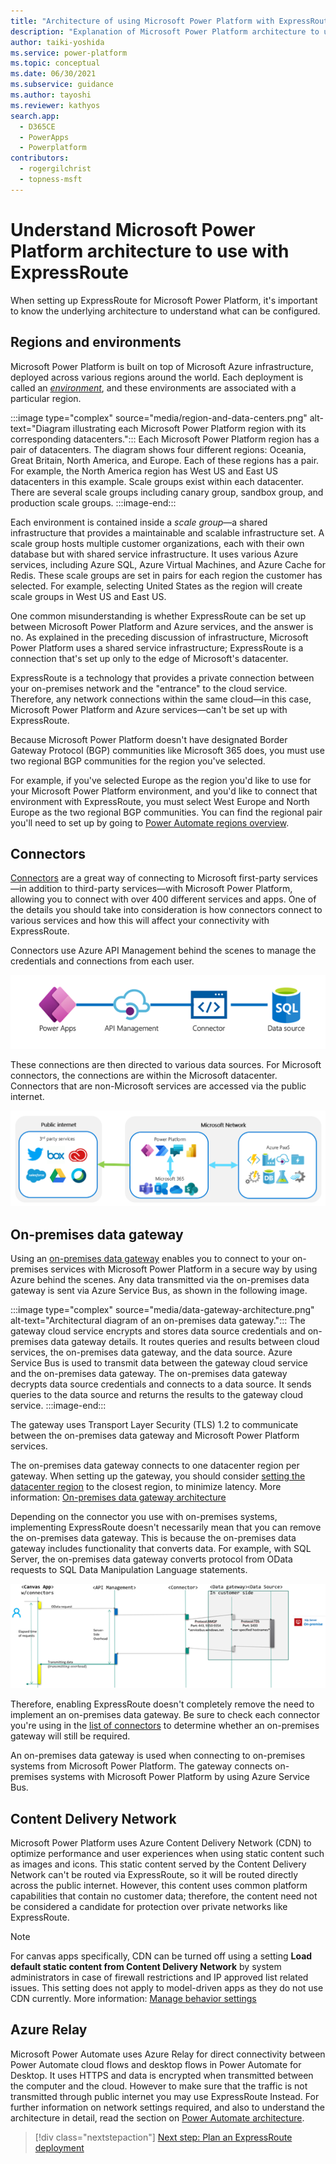```yaml
---
title: "Architecture of using Microsoft Power Platform with ExpressRoute | MicrosoftDocs"
description: "Explanation of Microsoft Power Platform architecture to use with ExpressRoute"
author: taiki-yoshida
ms.service: power-platform
ms.topic: conceptual
ms.date: 06/30/2021
ms.subservice: guidance
ms.author: tayoshi
ms.reviewer: kathyos
search.app: 
  - D365CE
  - PowerApps
  - Powerplatform
contributors:
  - rogergilchrist
  - topness-msft
---
```


# Understand Microsoft Power Platform architecture to use with ExpressRoute

When setting up ExpressRoute for Microsoft Power Platform, it's important to know the
underlying architecture to understand what can be configured.

## Regions and environments

Microsoft Power Platform is built on top of Microsoft Azure infrastructure,
deployed across various regions around the world. Each deployment is called an
[*environment*](/power-platform/admin/environments-overview), and these environments are associated with a particular region.

:::image type="complex" source="media/region-and-data-centers.png" alt-text="Diagram illustrating each Microsoft Power Platform region with its corresponding datacenters.":::
   Each Microsoft Power Platform region has a pair of datacenters. The diagram shows four different regions: Oceania, Great Britain, North America, and Europe. Each of these regions has a pair. For example, the North America region has West US and East US datacenters in this example. Scale groups exist within each datacenter. There are several scale groups including canary group, sandbox group, and production scale groups.
:::image-end:::

Each environment is contained inside a *scale group*&mdash;a shared infrastructure that
provides a maintainable and scalable infrastructure set. A scale group hosts multiple customer
organizations, each with their own database but with shared service infrastructure. It
uses various Azure services, including Azure SQL, Azure Virtual Machines, and Azure Cache for Redis. These scale groups are set in pairs for each region the customer has selected. For example, selecting United States as the region will create scale
groups in West US and East US.

One common misunderstanding is whether ExpressRoute
can be set up between Microsoft Power Platform and Azure services, and the answer is no.
As explained in the preceding discussion of infrastructure, Microsoft Power Platform uses a shared service
infrastructure; ExpressRoute is a connection that's set up only to the edge
of Microsoft's datacenter.

ExpressRoute is a technology that provides a private connection between your
on-premises network and the "entrance" to the cloud service. Therefore, any
network connections within the same cloud&mdash;in this case, Microsoft Power Platform and
Azure services&mdash;can't be set up with ExpressRoute.

Because Microsoft Power Platform doesn't have designated Border Gateway Protocol (BGP) communities like Microsoft
365 does, you must use two regional BGP communities for the region you've selected.

For example, if you've selected Europe as the region you'd like to use for
your Microsoft Power Platform environment, and you'd like to connect that environment
with ExpressRoute, you must select West Europe and North Europe as the two
regional BGP communities. You can find the regional pair you'll need to set up by going to [Power Automate regions overview](/power-automate/regions-overview).

## Connectors

[Connectors](/connectors/connectors) are a great way of connecting to Microsoft first-party services&mdash;in addition to third-party services&mdash;with Microsoft Power Platform, allowing you to
connect with over 400 different services and apps. One of the details you should
take into consideration is how connectors connect to various services and how this will
affect your connectivity with ExpressRoute.

Connectors use Azure API Management behind the scenes to manage the
credentials and connections from each user.

![Power Apps using API management to connect to various data sources.](media/apim-datasource.png)

These connections are then directed to various data sources. For Microsoft
connectors, the connections are within the Microsoft datacenter. Connectors
that are non-Microsoft services are accessed via the public internet.

![Overview of the relation between Microsoft Power Platform and connections to other services.](media/public-internet-and-microsoft-network.png)

## On-premises data gateway

Using an [on-premises data gateway](/data-integration/gateway/service-gateway-onprem) enables you to connect to your on-premises
services with Microsoft Power Platform in a secure way by using Azure
behind the scenes. Any data transmitted via the on-premises data gateway is sent via
Azure Service Bus, as shown in the following image.

:::image type="complex" source="media/data-gateway-architecture.png" alt-text="Architectural diagram of an on-premises data gateway.":::
The gateway cloud service encrypts and stores data source credentials and on-premises data gateway details. It routes queries and results between cloud services, the on-premises data gateway, and the data source. Azure Service Bus is used to transmit data between the gateway cloud service and the on-premises data gateway. The on-premises data gateway decrypts data source credentials and connects to a data source. It sends queries to the data source and returns the results to the gateway cloud service.
:::image-end:::

The gateway uses Transport Layer Security (TLS) 1.2 to communicate between the
on-premises data gateway and Microsoft Power Platform services.

The on-premises data gateway connects to one datacenter region per gateway. When
setting up the gateway, you should consider [setting the datacenter region](/data-integration/gateway/service-gateway-data-region)
to the closest region, to minimize latency. More information: [On-premises data gateway architecture](/data-integration/gateway/service-gateway-onprem-indepth)

Depending on the connector you use with on-premises systems, implementing
ExpressRoute doesn't necessarily mean that you can remove the on-premises data gateway.
This is because the on-premises data gateway includes functionality that converts
data. For example, with SQL Server, the on-premises data gateway converts
protocol from OData requests to SQL Data Manipulation Language statements.

![Diagram showing how connectors connect to data sources behind the scenes.](media/inside-connectors.png)

Therefore, enabling ExpressRoute doesn't completely remove the need to
implement an on-premises data gateway. Be sure to check each connector
you're using in the [list of connectors](/power-automate/gateway-manage) to determine whether an
on-premises gateway will still be required.

An on-premises data gateway is used when connecting to on-premises systems from
Microsoft Power Platform. The gateway connects on-premises systems with Microsoft Power
Platform by using Azure Service Bus.

## Content Delivery Network

Microsoft Power Platform uses Azure Content Delivery Network (CDN) to optimize performance and
user experiences when using static content such as images and icons. This
static content served by the Content Delivery Network can't be routed via ExpressRoute, so
it will be routed directly across the public internet. However, this content uses
common platform capabilities that contain no customer data; therefore, the content
need not be considered a candidate for protection over private networks like
ExpressRoute.

> [!NOTE] 
> For canvas apps specifically, CDN can be turned off using a setting **Load default static content from Content Delivery Network** by system administrators 
in case of firewall restrictions and IP approved list related issues.
This setting does not apply to model-driven apps as they do not use CDN currently. 
More information: [Manage behavior settings](power-platform/admin/settings-behavior)

## Azure Relay

Microsoft Power Automate uses Azure Relay for direct connectivity between Power Automate cloud flows and desktop flows in Power Automate for Desktop. 
It uses HTTPS and data is encrypted when transmitted between the computer and the cloud. 
However to make sure that the traffic is not transmitted through public internet you may use ExpressRoute Instead.
For further information on network settings required, and also to understand the architecture in detail, read the section on [Power Automate architecture](/power-automate/desktop-flows/pad-architecture).

> [!div class="nextstepaction"]
> [Next step: Plan an ExpressRoute deployment](planning-expressroute.md)
